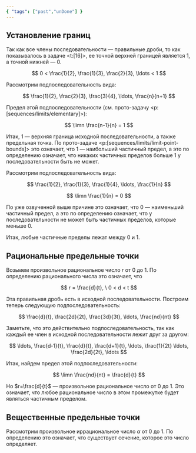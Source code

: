 ```yaml
---
{ "tags": ["past","unDone"] }
---
```


## Установление границ

Так как все члены последовательности — правильные дроби, то как показывалось в задаче <t:[16]>, ее точной верхней границей является $1$, а точной нижней — $0$.

$$ 0 < \frac{1}{2}, \frac{1}{3}, \frac{2}{3}, \ldots < 1 $$

Рассмотрим подпоследовательность вида:

$$ \frac{1}{2}, \frac{2}{3}, \frac{3}{4}, \ldots, \frac{n}{n+1} $$

Предел этой подпоследовательности (см. прото-задачу <p:[sequences/limits/elementary]>):

$$ \limn \frac{n-1}{n} = 1 $$

Итак, $1$ — верхняя граница исходной последовательности, а также предельная точка. По прото-задаче <p:[sequences/limits/limit-point-bounds]> это означает, что $1$ — наибольший частичный предел, а это по определению
означает, что никаких частичных пределов больше $1$ у последовательности быть не может.

Рассмотрим подпоследовательность вида:

$$ \frac{1}{2}, \frac{1}{3}, \frac{1}{4}, \ldots, \frac{1}{n} $$

$$ \limn \frac{1}{n} = 0 $$

По уже озвученной выше причине это означает, что $0$ — наименьший частичный предел, а это по определению означает, что у последовательности не может быть частичных пределов, которые меньше $0$.

Итак, любые частичные пределы лежат между $0$ и $1$.

## Рациональные предельные точки

Возьмем произвольное рациональное число $r$ от $0$ до $1$.
По определению рационального числа это означает, что

$$ r = \frac{d}{t}, \ 0 < d < t $$

Эта правильная дробь есть в исходной последовательности. Построим теперь следующую подпоследовательность:

$$ \frac{d}{t}, \frac{2d}{2t}, \frac{3d}{3t}, \ldots, \frac{nd}{nt} $$

Заметьте, что это действительно подпоследовательность, так как каждый ее член в исходной последовательности лежит друг за другом:

$$ \ldots, \frac{d-1}{t}, \frac{d}{t}, \frac{d+1}{t}, \ldots, \frac{1}{2t} \ldots, \frac{2d}{2t}, \ldots $$

Итак, найдем предел этой подпоследовательности:

$$ \limn \frac{nd}{nt} = \frac{d}{t} $$

Но $r=\frac{d}{t}$ — произвольное рациональное число от $0$ до $1$. Это означает, что любое рациональное число в этом промежутке будет являться частичным пределом.

## Вещественные предельные точки

Рассмотрим произвольное иррациональное число $\alpha$ от $0$ до $1$.
По определению это означает, что существует сечение, которое это число определяет.